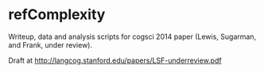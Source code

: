 refComplexity
=================

Writeup, data and analysis scripts for cogsci 2014 paper (Lewis, Sugarman, and Frank, under review).

Draft at http://langcog.stanford.edu/papers/LSF-underreview.pdf
